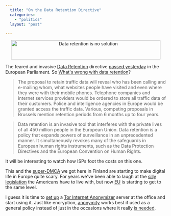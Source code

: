 ```yaml
---
  title: "On the Data Retention Directive"
  categories: 
    - "politics"
  layout: "post"

---
```

<div style="text-align: center;"><a href="http://www.dataretentionisnosolution.com/"><img src="https://d2vqpl3tx84ay5.cloudfront.net/data-retention-is-no-solution.gif" border="0" height="60" width="468" alt="Data retention is no solution" /></a></div>

The feared and invasive [Data Retention][1] directive [passed yesterday][2] in the European Parliament. So [What's wrong with data retention][10]?

> The proposal to retain traffic data will reveal who has been calling and e-mailing whom, what websites people have visited and even where they were with their mobile phones. Telephone companies and internet services providers would be ordered to store all traffic data of their customers. Police and intelligence agencies in Europe would be granted access the traffic data. Various, competing proposals in Brussels mention retention periods from 6 months up to four years.

> Data retention is an invasive tool that interferes with the private lives of all 450 million people in the European Union. Data retention is a policy that expands powers of surveillance in an unprecedented manner. It simultaneously revokes many of the safeguards in European human rights instruments, such as the Data Protection Directives and the European Convention on Human Rights.

It will be interesting to watch how ISPs foot the costs on this one.

This and the [super-DMCA][3] we got here in Finland are starting to make digital life in Europe quite scary. For years we've been able to laugh at the [silly legislation][4] the Americans have to live with, but now [EU][11] is starting to get to the same level.

I guess it is time to [set up][5] a [Tor Internet Anonymizer][6] server at the office and start using it. Just like encryption, [anonymity][7] works best if used as a general policy instead of just in the occasions where it really [is needed][8].

[1]: http://en.wikipedia.org/wiki/Telecommunications_data_retention
[2]: http://news.bbc.co.uk/2/hi/europe/4527840.stm
[3]: http://www.livejournal.com/users/nchip/6616.html
[4]: http://www.eff.org/patriot/
[5]: http://tor.eff.org/cvs/tor/doc/tor-doc-server.html
[6]: http://tor.eff.org/
[7]: http://en.wikipedia.org/wiki/Anonymity
[8]: http://www.martus.org/concept/
[10]: http://www.dataretentionisnosolution.com/
[11]: http://en.wikipedia.org/wiki/Portal:European_Union
